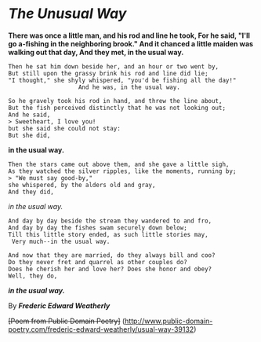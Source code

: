# _The Unusual Way_

 **There was once a little man, and his rod and line he took,
    For he said, "I'll go a-fishing in the neighboring brook."
    And it chanced a little maiden was walking out that day,
                        And they met, in the usual way.**

    Then he sat him down beside her, and an hour or two went by,
    But still upon the grassy brink his rod and line did lie;
    "I thought," she shyly whispered, "you'd be fishing all the day!"
                        And he was, in the usual way.

    So he gravely took his rod in hand, and threw the line about,
    But the fish perceived distinctly that he was not looking out;
    And he said, 
    > Sweetheart, I love you! 
    but she said she could not stay:
    But she did, 
   **in the usual way.**

    Then the stars came out above them, and she gave a little sigh,
    As they watched the silver ripples, like the moments, running by;
    > "We must say good-by," 
    she whispered, by the alders old and gray,
    And they did, 
 _in the usual way._

    And day by day beside the stream they wandered to and fro,
    And day by day the fishes swam securely down below;
    Till this little story ended, as such little stories may,
     Very much--in the usual way.

    And now that they are married, do they always bill and coo?
    Do they never fret and quarrel as other couples do?
    Does he cherish her and love her? Does she honor and obey?
    Well, they do, 
   **_in the usual way._**
    
By **_Frederic Edward Weatherly_**

~~[Poem from Public Domain Poetry]~~ (http://www.public-domain-poetry.com/frederic-edward-weatherly/usual-way-39132)
